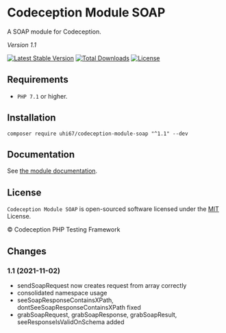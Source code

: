 # Codeception Module SOAP

A SOAP module for Codeception.

_Version 1.1_

[![Latest Stable Version](https://poser.pugx.org/uhi67/codeception-module-soap/v/stable)](https://github.com/uhi67/codeception-module-soap/releases)
[![Total Downloads](https://poser.pugx.org/uhi67/codeception-module-soap/downloads)](https://packagist.org/packages/uhi67/codeception-module-soap)
[![License](https://poser.pugx.org/uhi67/codeception-module-soap/license)](/LICENSE)

## Requirements

* `PHP 7.1` or higher.

## Installation

```
composer require uhi67/codeception-module-soap "^1.1" --dev
```

## Documentation

See [the module documentation](https://codeception.com/docs/modules/SOAP).

## License

`Codeception Module SOAP` is open-sourced software licensed under the [MIT](/LICENSE) License.

© Codeception PHP Testing Framework

## Changes

### 1.1 (2021-11-02)

- sendSoapRequest now creates request from array correctly
- consolidated namespace usage
- seeSoapResponseContainsXPath, dontSeeSoapResponseContainsXPath fixed
- grabSoapRequest, grabSoapResponse, grabSoapResult, seeResponseIsValidOnSchema added
